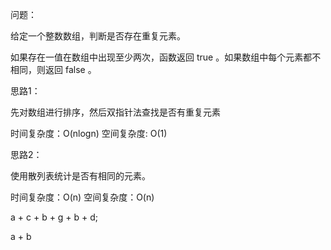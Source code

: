 问题：

给定一个整数数组，判断是否存在重复元素。

如果存在一值在数组中出现至少两次，函数返回 true 。如果数组中每个元素都不相同，则返回 false 。

思路1：

先对数组进行排序，然后双指针法查找是否有重复元素

时间复杂度：O(nlogn)
空间复杂度: O(1)

思路2：

使用散列表统计是否有相同的元素。

时间复杂度：O(n)
空间复杂度：O(n)

a + c + b + g + b + d;

a + b